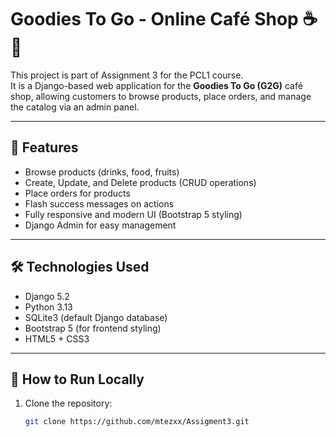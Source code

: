 # Goodies To Go - Online Café Shop ☕🍩

This project is part of Assignment 3 for the PCL1 course.  
It is a Django-based web application for the **Goodies To Go (G2G)** café shop, allowing customers to browse products, place orders, and manage the catalog via an admin panel.

---

## 🚀 Features

- Browse products (drinks, food, fruits)
- Create, Update, and Delete products (CRUD operations)
- Place orders for products
- Flash success messages on actions
- Fully responsive and modern UI (Bootstrap 5 styling)
- Django Admin for easy management

---

## 🛠 Technologies Used

- Django 5.2
- Python 3.13
- SQLite3 (default Django database)
- Bootstrap 5 (for frontend styling)
- HTML5 + CSS3

---

## 📂 How to Run Locally

1. Clone the repository:
   ```bash
   git clone https://github.com/mtezxx/Assigment3.git
